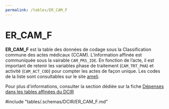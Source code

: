 ```yaml
---
permalink: /tables/ER_CAM_F
---
```

# ER\_CAM\_F
<!-- SPDX-License-Identifier: MPL-2.0 -->
**ER_CAM_F** est la table des données de codage sous la Classification commune des actes médicaux (CCAM). L’information affinée est communiquée sous la vairable `CAM_PRS_IDE`. En fonction de l’acte, il est important de retenir les variables phase de traitement (`CAM_TRT_PHA`) et activité (`CAM_ACT_COD`) pour compter les actes de façon unique. Les codes de la liste sont consultables sur le site [ameli](https://www.ameli.fr/accueil-de-la-ccam/index.php).

Pour plus d'informations, consulter la section dédiée sur la fiche [Dépenses dans les tables affinées du DCIR](https://documentation-snds.health-data-hub.fr/fiches/tables_affinees.html#les-actes-ccam)

<!-- ATTENTION : Ne pas supprimer ou modifier la ligne ci-dessous -->
#include "tables/.schemas/DCIR/ER_CAM_F.md"
<!-- ATTENTION : Ne pas supprimer ou modifier la ligne ci-dessus -->
